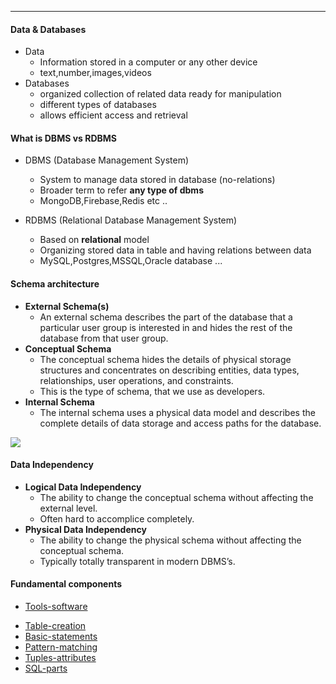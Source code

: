 ******

#### Data & Databases

- Data
	- Information stored in a computer or any other device
	- text,number,images,videos
- Databases
	- organized collection of related data ready for manipulation
	- different types of databases
	- allows efficient access and retrieval

#### What is DBMS vs RDBMS

* DBMS (Database Management System)
	* System to manage data stored in database (no-relations)
	* Broader term to refer **any type of dbms**
	* MongoDB,Firebase,Redis etc ..
	
* RDBMS (Relational Database Management System)
	* Based on **relational** model
	* Organizing stored data in table and having relations between data 
	* MySQL,Postgres,MSSQL,Oracle database ...

#### Schema architecture 

- **External Schema(s)**
	- An external schema describes the part of the database that a particular user group is interested in and hides the rest of the database from that user group.
- **Conceptual Schema**
	- The conceptual schema hides the details of physical storage structures and concentrates on describing entities, data types, relationships, user operations, and constraints. 
	- This is the type of schema, that we use as developers.
- **Internal Schema** 
	- The internal schema uses a physical data model and describes the complete details of data storage and access paths for the database.

![ ](assets/schema-arch.png)

#### Data Independency 
- **Logical Data Independency**
	- The ability to change the conceptual schema without affecting the external level.
	- Often hard to accomplice completely.
- **Physical Data Independency**
	- The ability to change the physical schema without affecting the conceptual schema.
	- Typically totally transparent in modern DBMS’s.


#### Fundamental components 

 - [Tools-software](Patern-matching.md)
 * [Table-creation](Patern-matching.md)
 * [Basic-statements](Basic-statements.md)
 * [Pattern-matching](Pattern-matching.md)
 * [Tuples-attributes](Patern-matching.md)
 * [SQL-parts](Patern-matching.md)
  
  
